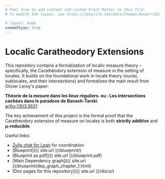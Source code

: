 ```yaml
---
# Feel free to add content and custom Front Matter to this file.
# To modify the layout, see https://jekyllrb.com/docs/themes/#overriding-theme-defaults

# layout: home
usemathjax: true
---
```

# Localic Caratheodory Extensions

This repository contains a formalization of localic measure theory – specifically, the Carathéodory extension of measure in the setting of locales. It builds on the foundational work in locale theory (nuclei, sublocales, and their intersections) and formalizes the main result from Olivier Leroy's paper:

**Théorie de la mesure dans les lieux réguliers. ou : Les intersections cachées dans le paradoxe de Banach-Tarski**  
[arXiv:1303.5631](https://arxiv.org/abs/1303.5631)

The key achievement of this project is the formal proof that the Carathéodory extension of measure on locales is both **strictly additive** and **μ-reducible**.

Useful links:

* [Zulip chat for Lean](https://leanprover.zulipchat.com/) for coordination
* [Blueprint]({{ site.url }}/blueprint/)
* [Blueprint as pdf]({{ site.url }}/blueprint.pdf)
* [Main Dependency graph]({{ site.url }}/blueprint/dep_graph_chapter_1.html)
* [Doc pages for this repository]({{ site.url }}/docs/)
